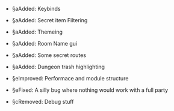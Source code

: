 - §aAdded: Keybinds
- §aAdded: Secret item Filtering
- §aAdded: Themeing
- §aAdded: Room Name gui
- §aAdded: Some secret routes
- §aAdded: Dungeon trash highlighting

- §eImproved: Performace and module structure

- §eFixed: A silly bug where nothing would work with a full party

- §cRemoved: Debug stuff
